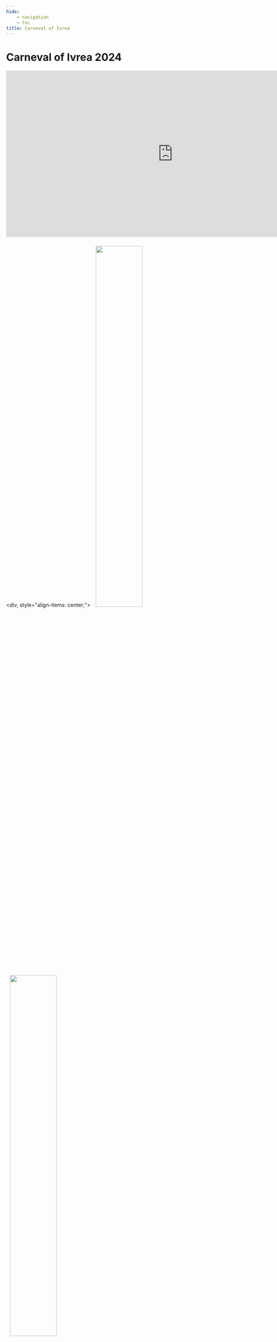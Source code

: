 ```yaml
---
hide:
    - navigation
    - toc
title: Carneval of Ivrea
---
```




# Carneval of Ivrea 2024

<iframe width="900" height="450" src="https://www.youtube.com/embed/1CN77GpP7VE?si=-mlzNG8SNpSRBhJL" title="YouTube video player" frameborder="0" allow="accelerometer; autoplay; clipboard-write; encrypted-media; gyroscope; picture-in-picture; web-share" referrerpolicy="strict-origin-when-cross-origin" allowfullscreen></iframe>


<div, style="align-items: center;">
 <img src="/assets/images/photo/ivrea/ivrea_1.jpg" style="width: 50%; margin: 10px">
 <img src="/assets/images/photo/ivrea/ivrea_3.jpg" style="width: 50%; margin: 10px">
</div>